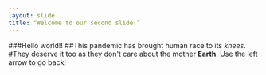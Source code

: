 ```yaml
---
layout: slide
title: “Welcome to our second slide!”
---
```

###Hello world!!
##This pandemic has brought human race to its *knees*.
#They deserve it too as they don't care about the mother **Earth**.
Use the left arrow to go back!
